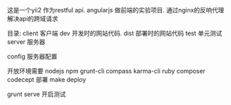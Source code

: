 这是一个yii2 作为restful api.
angularjs 做前端的实验项目.
通过nginx的反响代理解决api的跨域请求

目录:
client 客户端
  dev  开发时的网站代码.
  dist 部署时的网站代码
  test 单元测试
server 服务器

config 服务器配置


开放环境需要 nodejs npm grunt-cli compass karma-cli ruby composer codecept
部署
make deploy


grunt serve 开启测试